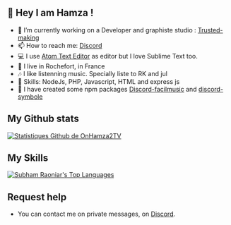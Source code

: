 ## 👋 Hey I am Hamza !

- 🔭 I’m currently working on a Developer and graphiste studio : [Trusted-making](https://trusted-making.eu)
- 📫 How to reach me: [Discord](https://discord.com/users/853268210899353600)
- 💻 I use [Atom Text Editor](https://atom.io/) as editor but I love Sublime Text too.
- 🥖 I live in Rochefort, in France
- 🎶 I like listenning music. Specially liste to RK and jul
- 🔧 Skills: NodeJs, PHP, Javascript, HTML and express js
- 🎒 I have created some npm packages [Discord-facilmusic](https://www.npmjs.com/package/discord-facilmusic) and [discord-symbole](https://www.npmjs.com/package/discord-symbole)

## My Github stats

   <a href="https://github.com/OnHamza2TV"><img alt="Statistiques Github de OnHamza2TV" src="https://github-readme-stats.vercel.app/api?username=OnHamza2TV&show_icons=true&count_private=true&theme=react&hide_border=true&bg_color=0D1117" /></a>


## My Skills

  <a href="https://github.com/OnHamza2TV"><img alt="Subham Raoniar's Top Languages" src="https://github-readme-stats.vercel.app/api/top-langs/?username=OnHamza2TV&langs_count=10&count_private=true&layout=compact&theme=react&hide_border=true&bg_color=0D1117" /></a>
  <br/>

## Request help
- You can contact me on private messages, on [Discord](https://discord.com/users/853268210899353600).

